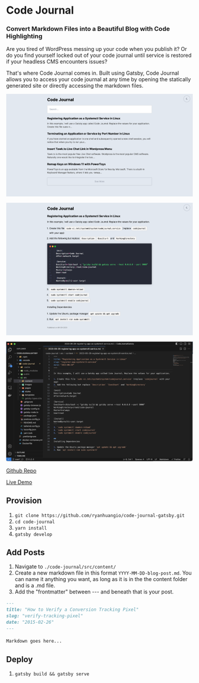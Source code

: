 # Code Journal

### Convert Markdown Files into a Beautiful Blog with Code Highlighting

Are you tired of WordPress messing up your code when you publish it? Or do you find yourself locked out of your code journal until service is restored if your headless CMS encounters issues?

That's where Code Journal comes in. Built using Gatsby, Code Journal allows you to access your code journal at any time by opening the statically generated site or directly accessing the markdown files.

![](src/images/code-journal.png "Code Journal")

![](src/images/code-journal-post.png "Post")

![](src/images/code-journal-markdown.png "Post Markdown Source")

[Github Repo](https://github.com/ryanhuangio/code-journal-gatsby)

[Live Demo](https://code.ryanhuang.io)

## Provision

1. `git clone https://github.com/ryanhuangio/code-journal-gatsby.git`
2. `cd code-journal`
3. `yarn install`
4. `gatsby develop`

## Add Posts

1. Navigate to `./code-journal/src/content/`
2. Create a new markdown file in this format `YYYY-MM-DD-blog-post.md`. You can name it anything you want, as long as it is in the the content folder and is a .md file.
3. Add the "frontmatter" between --- and beneath that is your post.

```markdown
---
title: "How to Verify a Conversion Tracking Pixel"
slug: "verify-tracking-pixel"
date: "2015-02-26"
---

Markdown goes here...
```

## Deploy

1. `gatsby build && gatsby serve`









